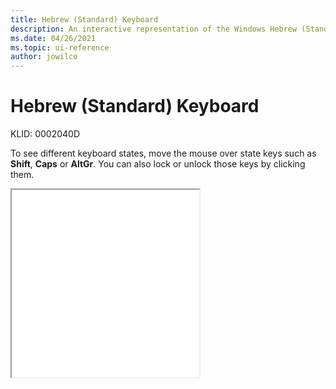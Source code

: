 ```yaml
---
title: Hebrew (Standard) Keyboard
description: An interactive representation of the Windows Hebrew (Standard) keyboard. To see different keyboard states, click or move the mouse over the state keys.
ms.date: 04/26/2021
ms.topic: ui-reference
author: jowilco
---
```


# Hebrew (Standard) Keyboard

KLID: 0002040D

To see different keyboard states, move the mouse over state keys such as **Shift**, **Caps** or **AltGr**. You can also lock or unlock those keys by clicking them.

<iframe src="kbdhebl3.html" height="300"></iframe>
